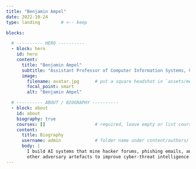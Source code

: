 ```yaml
---
title: "Benjamin Ampel"
date: 2022-10-24
type: landing        # <-- keep

blocks:

  # ---------- HERO ----------
  - block: hero
    id: hero
    content:
      title: "Benjamin Ampel"
      subtitle: "Assistant Professor of Computer Information Systems, Georgia State University"
      image:
        filename: avatar.jpg      # put a square headshot in `assets/media/`
        focal_point: smart
        alt: "Benjamin Ampel"

  # ---------- ABOUT / BIOGRAPHY ----------
  - block: about
    id: about
    biography: true
    courses: []                   # required, leave empty or list courses
    content:
      title: Biography
      username: admin             # folder name under content/authors/
      body: |
        I build AI systems that mine hacker forums, phishing emails, and
        other adversary artefacts to improve cyber-threat intelligence.
---
```


